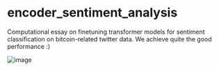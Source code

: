 # encoder_sentiment_analysis
Computational essay on finetuning transformer models for sentiment classification on bitcoin-related twitter data. We achieve quite the good performance :)

![image](https://github.com/user-attachments/assets/2a6b1cb8-d0ef-44c5-b3da-34e9dce3103a)

